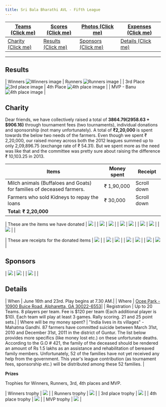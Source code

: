 ```yaml
---
title: Sri Bala Bharathi AVL - Fifth League
---
```


| [Teams (Click me)](https://docs.google.com/spreadsheet/ccc?key=0ArHWFd_0zx0edGdTRC1nMmVMc0ROMDc5aU5KM1liOUE#gid=0) | [Scores (Click me)](https://docs.google.com/spreadsheet/ccc?key=0ArHWFd_0zx0edGdTRC1nMmVMc0ROMDc5aU5KM1liOUE#gid=2) | [Photos (Click me)](http://www.flickr.com/photos/67699593@N05/sets/72157630364298348/show/) | [Expenses (Click me)](https://docs.google.com/spreadsheet/ccc?key=0ArHWFd_0zx0edGdTRC1nMmVMc0ROMDc5aU5KM1liOUE#gid=4) |
|----|----|----|----|
| [Charity (Click me)](#Charity) |[Results (Click me)](#Results) | [Sponsors (Click me)](#Sponsors) | [Details (Click me)](#Details) |

---

<a name="Results">Results</a>
-----------------------------

| Winners ![Winners image](assets/2012/winners.jpg) | Runners ![Runners image](assets/2012/runners.jpg) |
| 3rd Place ![3rd place image](assets/2012/3rdplace.jpg) | 4th Place ![4th place image](assets/2012/4thplace.jpg) |
| MVP - Banu ![4th place image](assets/2012/mvp.jpg) |

<a name="Charity">Charity</a>
-----------------------------

Dear friends, we have collectively raised a total of **$3864.79 ($2958.63 + $906.16)** through tournament fees (two tournaments), individual donations and sponsorship (not many unfortunately). A total of **₹2,20,000** is spent towards the below two needs of the farmers. Even though we spent ₹ 2,20,000, our raised money across both the 2012 leagues summed up to only 2,09,896.75 (exchange rate of ₹ 54.31). But we spent more as the need was like that and the committee was pretty sure about raising the difference ₹ 10,103.25 in 2013.

| Items	            | Money spent	 | Receipt      |
| -----             | -----------  | -------      |
| Milch animals (Buffaloes and Goats) for families of deceased farmers.| ₹ 1,90,000 | Scroll down  |
| Farmers who sold Kidneys to repay the loans  | ₹ 30,000	   | Scroll down  |
| **Total: ₹ 2,20,000**   |||

| These are the items we have donated | ![](assets/2012/1.jpg) |
| ![](assets/2012/2.jpg) | ![](assets/2012/3.jpg) |
| ![](assets/2012/4.jpg) | ![](assets/2012/5.jpg) |
| ![](assets/2012/6.jpg) | ![](assets/2012/7.jpg) |
| ![](assets/2012/8.jpg) |  |

| These are receipts for the donated items | ![](assets/2012/exp1.jpg) |
| ![](assets/2012/exp2.jpg) | ![](assets/2012/exp3.jpg) |
| ![](assets/2012/exp4.jpg) | ![](assets/2012/exp5.jpg) |
| ![](assets/2012/exp6.jpg) | ![](assets/2012/exp7.jpg) |

<a name="Sponsors">Sponsors</a>
-------------------------------

| ![](assets/2012/alibaba.png) | ![](assets/2012/inven.PNG) |
| ![](assets/2012/capriconsys.PNG) |  |

<a name="Details">Details</a>
-----------------------------

| When	| June 16th and 23rd. Play begins at 7.30 AM.|
| Where	| [Ocee Park - 10900 Buice Road, Alpharetta, GA 30022-6553](http://maps.google.com/maps?rlz=1C1TSND_enUS407US407&um=1&ie=UTF-8&cid=0,0,16380523778810057374&fb=1&hq=ocee+park&hnear=0x88f58523717bebd7:0x1f85f06242e1c19d,Cumming,+GA&gl=us&daddr=10900+Buice+Road,+Alpharetta,+GA+30022-6553&geocode=7724407231857254244,34.045604,-84.239076&ei=VU5LTrLSMMXngQfO24Rz&sa=X&oi=local_result&ct=directions-to&resnum=1&ved=0CEEQngIwAA)|
| Registration	| Up to 20 Teams. 8 players per team. Fee is $120 per team (Each additional player is $10). Each team will play at least 3 games. Rally scoring. 21 and 25 point sets.|
| Where will be my money spent?	| "India lives in its villages" - Mahatma Gandhi. 87 farmers have committed suicide between March 31st, 2010 and December 31st, 2011 in the district of Guntur. The list below provides more specifics (like money lost etc.) on these unfortunate deaths. According to the G.O # 421, the family of the deceased should be rendered an amount of Rs 1.5 lakhs as an assistance and rehabilitation of bereaved family members. Unfortunately, 52 of the families have not yet received any help from the government. This year's league contribution (as tournament fees, sponsorship etc.) will be distributed among these 52 families. |

**Prizes**

Trophies for Winners, Runners, 3rd, 4th places and MVP.

| Winners trophy   | ![](assets/2012/1trophy.jpg)  |
|	Runners trophy   | ![](assets/2012/2trophy.jpg)  |
| 3rd place trophy | ![](assets/2012/3trophy.jpg) |
| 4th place trophy | ![](assets/2012/4trophy.jpg) |
| MVP trophy | ![](assets/2012/mvptrophy.jpg) |

